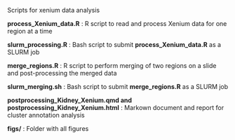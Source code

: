 Scripts for xenium data analysis


__process_Xenium_data.R__ : R script to read and process Xenium data for one region at a time

__slurm_processing.R__ : Bash script to submit __process_Xenium_data.R__ as a SLURM job

__merge_regions.R__ :  R script to perform merging of two regions on a slide and post-processing the merged data

__slurm_merging.sh__ : Bash script to submit __merge_regions.R__ as a SLURM  job

__postprocessing_Kidney_Xenium.qmd and postprocessing_Kidney_Xenium.html__ : Markown document and report for cluster annotation analysis

__figs/__ : Folder with all figures
